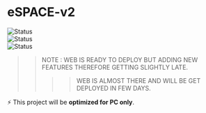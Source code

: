 # eSPACE-v2  

![Status](https://img.shields.io/badge/status-in%20development-blue)  
![Status](https://img.shields.io/badge/status-Almost%20There-green)  
![Status](https://img.shields.io/badge/status-New%20Features!-yellow)  

>> NOTE : WEB IS READY TO DEPLOY BUT ADDING NEW FEATURES THEREFORE GETTING SLIGHTLY LATE.
>>>> WEB IS ALMOST THERE AND WILL BE GET DEPLOYED IN FEW DAYS.

⚡ This project will be **optimized for PC only**.  

